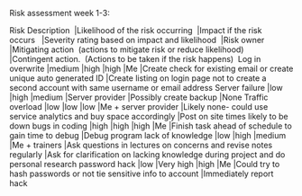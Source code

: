 Risk assessment week 1-3:

Risk Description 	|Likelihood of the risk occurring 	|Impact if the risk occurs  	|Severity rating based on impact and likelihood 	|Risk owner	          |Mitigating action  (actions to mitigate risk or reduce likelihood) 	|Contingent action.  (Actions to be taken if the risk happens) 
Log in overwrite	|medium	                            |high	                        |high	                                            |Me	                  |Create check for existing email or create unique auto generated ID	  |Create listing on login page not to create a second account with same username or email address
Server failure	  |low	                              |high	                        |medium	                                          |Server provider	    |Possibly create backup	                                              |None
Traffic overload	|low	                              |low	                        |low	                                            |Me + server provider	|Likely none- could use service analytics and buy space accordingly	  |Post on site times likely to be down
bugs in coding	  |high	                              |high	                        |high	                                            |Me	                  |Finish task ahead of schedule to gain time to debug	                |Debug program
lack of knowledge	|low	                              |high	                        |medium	                                          |Me + trainers	      |Ask questions in lectures on concerns and revise notes regularly	    |Ask for clarification on lacking knowledge during project and do personal research
password hack	    |low	                              |Very high	                  |high	                                            |Me	                  |Could try to hash passwords or not tie sensitive info to account	    |Immediately report hack
